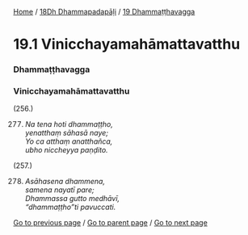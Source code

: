 
[Home](/) / [18Dh Dhammapadapāḷi](/tipitaka/18Dh.md) / [19 Dhammaṭṭhavagga](/tipitaka/18Dh/19.md)

# 19.1 Vinicchayamahāmattavatthu

### Dhammaṭṭhavagga

### Vinicchayamahāmattavatthu

(256.)

277. _Na tena hoti dhammaṭṭho,_  
_yenatthaṃ sāhasā naye;_  
_Yo ca atthaṃ anatthañca,_  
_ubho niccheyya paṇḍito._  


(257.)

278. _Asāhasena dhammena,_  
_samena nayatī pare;_  
_Dhammassa gutto medhāvī,_  
_“dhammaṭṭho”ti pavuccati._  


[Go to previous page](/tipitaka/18Dh/19.md) / [Go to parent page](/tipitaka/18Dh/19.md) / [Go to next page](/tipitaka/18Dh/19/19.2.md)


